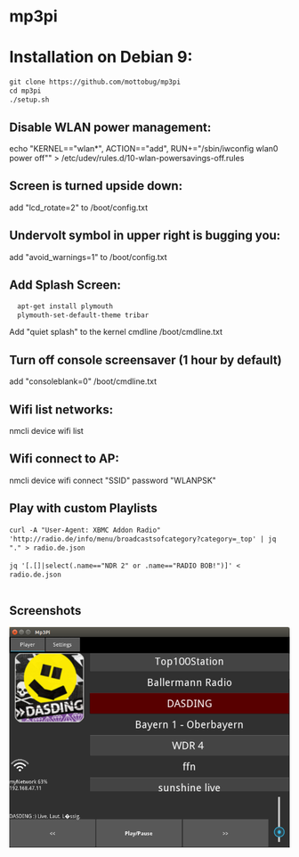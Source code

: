 # mp3pi

# Installation on Debian 9:

```
git clone https://github.com/mottobug/mp3pi
cd mp3pi
./setup.sh
```

## Disable WLAN power management:
  echo "KERNEL==\"wlan*\", ACTION==\"add\", RUN+=\"/sbin/iwconfig wlan0 power off\"" > /etc/udev/rules.d/10-wlan-powersavings-off.rules

## Screen is turned upside down:
  add "lcd_rotate=2" to /boot/config.txt

## Undervolt symbol in upper right is bugging you:
  add "avoid_warnings=1" to /boot/config.txt

## Add Splash Screen:
```
  apt-get install plymouth
  plymouth-set-default-theme tribar
```

  Add "quiet splash" to the kernel cmdline /boot/cmdline.txt

## Turn off console screensaver (1 hour by default)
  add "consoleblank=0" /boot/cmdline.txt

## Wifi list networks:
  nmcli device wifi list

## Wifi connect to AP:
  nmcli device wifi connect "SSID" password "WLANPSK"


## Play with custom Playlists
```
curl -A "User-Agent: XBMC Addon Radio" 'http://radio.de/info/menu/broadcastsofcategory?category=_top' | jq "." > radio.de.json

jq '[.[]|select(.name=="NDR 2" or .name=="RADIO BOB!")]' < radio.de.json


```


## Screenshots
![alt text](screenshots/screenshot.png "Description goes here")

